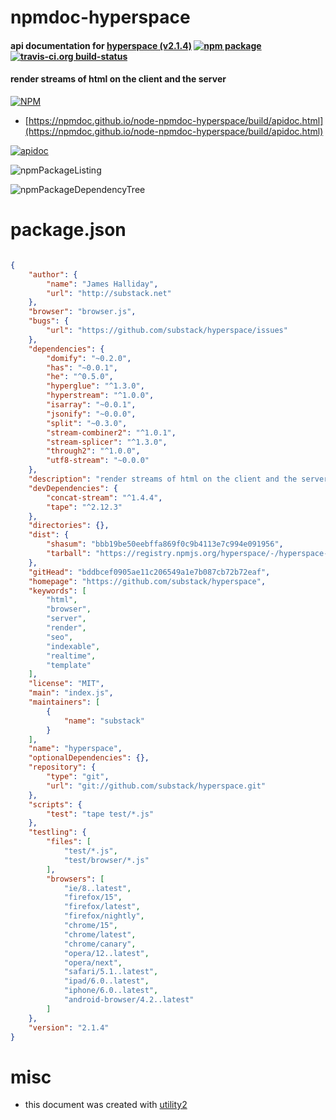 # npmdoc-hyperspace

#### api documentation for  [hyperspace (v2.1.4)](https://github.com/substack/hyperspace)  [![npm package](https://img.shields.io/npm/v/npmdoc-hyperspace.svg?style=flat-square)](https://www.npmjs.org/package/npmdoc-hyperspace) [![travis-ci.org build-status](https://api.travis-ci.org/npmdoc/node-npmdoc-hyperspace.svg)](https://travis-ci.org/npmdoc/node-npmdoc-hyperspace)

#### render streams of html on the client and the server

[![NPM](https://nodei.co/npm/hyperspace.png?downloads=true&downloadRank=true&stars=true)](https://www.npmjs.com/package/hyperspace)

- [https://npmdoc.github.io/node-npmdoc-hyperspace/build/apidoc.html](https://npmdoc.github.io/node-npmdoc-hyperspace/build/apidoc.html)

[![apidoc](https://npmdoc.github.io/node-npmdoc-hyperspace/build/screenCapture.buildCi.browser.%252Ftmp%252Fbuild%252Fapidoc.html.png)](https://npmdoc.github.io/node-npmdoc-hyperspace/build/apidoc.html)

![npmPackageListing](https://npmdoc.github.io/node-npmdoc-hyperspace/build/screenCapture.npmPackageListing.svg)

![npmPackageDependencyTree](https://npmdoc.github.io/node-npmdoc-hyperspace/build/screenCapture.npmPackageDependencyTree.svg)



# package.json

```json

{
    "author": {
        "name": "James Halliday",
        "url": "http://substack.net"
    },
    "browser": "browser.js",
    "bugs": {
        "url": "https://github.com/substack/hyperspace/issues"
    },
    "dependencies": {
        "domify": "~0.2.0",
        "has": "~0.0.1",
        "he": "^0.5.0",
        "hyperglue": "^1.3.0",
        "hyperstream": "^1.0.0",
        "isarray": "~0.0.1",
        "jsonify": "~0.0.0",
        "split": "~0.3.0",
        "stream-combiner2": "^1.0.1",
        "stream-splicer": "^1.3.0",
        "through2": "^1.0.0",
        "utf8-stream": "~0.0.0"
    },
    "description": "render streams of html on the client and the server",
    "devDependencies": {
        "concat-stream": "^1.4.4",
        "tape": "^2.12.3"
    },
    "directories": {},
    "dist": {
        "shasum": "bbb19be50eebffa869f0c9b4113e7c994e091956",
        "tarball": "https://registry.npmjs.org/hyperspace/-/hyperspace-2.1.4.tgz"
    },
    "gitHead": "bddbcef0905ae11c206549a1e7b087cb72b72eaf",
    "homepage": "https://github.com/substack/hyperspace",
    "keywords": [
        "html",
        "browser",
        "server",
        "render",
        "seo",
        "indexable",
        "realtime",
        "template"
    ],
    "license": "MIT",
    "main": "index.js",
    "maintainers": [
        {
            "name": "substack"
        }
    ],
    "name": "hyperspace",
    "optionalDependencies": {},
    "repository": {
        "type": "git",
        "url": "git://github.com/substack/hyperspace.git"
    },
    "scripts": {
        "test": "tape test/*.js"
    },
    "testling": {
        "files": [
            "test/*.js",
            "test/browser/*.js"
        ],
        "browsers": [
            "ie/8..latest",
            "firefox/15",
            "firefox/latest",
            "firefox/nightly",
            "chrome/15",
            "chrome/latest",
            "chrome/canary",
            "opera/12..latest",
            "opera/next",
            "safari/5.1..latest",
            "ipad/6.0..latest",
            "iphone/6.0..latest",
            "android-browser/4.2..latest"
        ]
    },
    "version": "2.1.4"
}
```



# misc
- this document was created with [utility2](https://github.com/kaizhu256/node-utility2)
